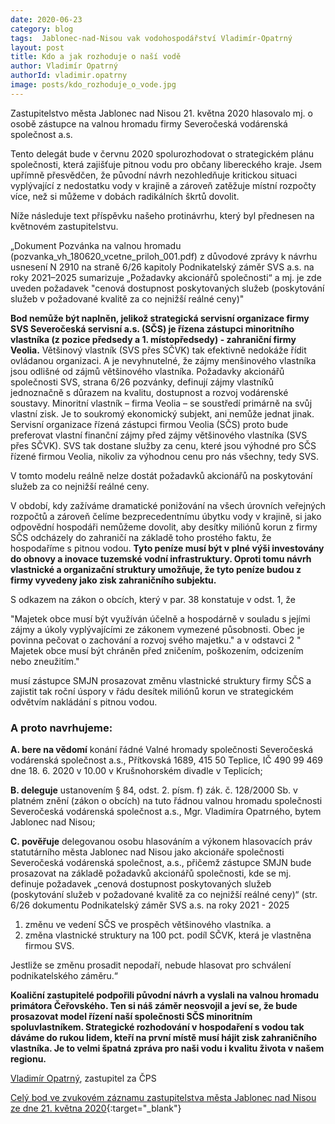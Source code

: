 ```yaml
---
date: 2020-06-23
category: blog
tags:  Jablonec-nad-Nisou vak vodohospodářství Vladimír-Opatrný
layout: post
title: Kdo a jak rozhoduje o naší vodě
author: Vladimír Opatrný
authorId: vladimir.opatrny
image: posts/kdo_rozhoduje_o_vode.jpg
---
```

Zastupitelstvo města Jablonec nad Nisou 21. května 2020 hlasovalo mj. o osobě zástupce na valnou hromadu firmy Severočeská vodárenská společnost a.s.

Tento delegát bude v červnu 2020 spolurozhodovat o strategickém plánu společnosti, která zajišťuje pitnou vodu pro občany libereckého kraje. Jsem upřímně přesvědčen, že původní návrh nezohledňuje kritickou situaci vyplývající z nedostatku vody v krajině a zároveň zatěžuje místní rozpočty více, než si můžeme v dobách radikálních škrtů dovolit.

Níže následuje text příspěvku našeho protinávrhu, který byl přednesen na květnovém zastupitelstvu. 

„Dokument Pozvánka na valnou hromadu (pozvanka_vh_180620_vcetne_priloh_001.pdf) z důvodové zprávy k návrhu usnesení N 2910 na straně 6/26 kapitoly Podnikatelský záměr SVS a.s. na roky 2021–2025 sumarizuje „Požadavky akcionářů společnosti“ a mj. je zde uveden požadavek
"cenová dostupnost poskytovaných služeb (poskytování služeb v požadované kvalitě za co nejnižší reálné ceny)"

__Bod nemůže být naplněn, jelikož strategická servisní organizace firmy SVS Severočeská servisní a.s. (SČS) je řízena zástupci minoritního vlastníka (z pozice předsedy a 1. místopředsedy) - zahraniční firmy Veolia.__ Většinový vlastník (SVS přes SČVK) tak efektivně nedokáže řídit ovládanou organizaci. A je nevyhnutelné, že zájmy menšinového vlastníka jsou odlišné od zájmů většinového vlastníka. Požadavky akcionářů společnosti SVS, strana 6/26 pozvánky, definují zájmy vlastníků jednoznačně s důrazem na kvalitu, dostupnost a rozvoj vodárenské soustavy. Minoritní vlastník – firma Veolia – se soustředí primárně na svůj vlastní zisk. Je to soukromý ekonomický subjekt, ani nemůže jednat jinak. Servisní organizace řízená zástupci firmou Veolia (SČS) proto bude preferovat vlastní finanční zájmy před zájmy většinového vlastníka (SVS přes SČVK). SVS tak dostane služby za cenu, které jsou výhodné pro SČS řízené firmou Veolia, nikoliv za výhodnou cenu pro nás všechny, tedy SVS.

V tomto modelu reálně nelze dostát požadavků akcionářů na poskytování služeb za co nejnižší reálné ceny.

V období, kdy zažíváme dramatické ponižování na všech úrovních veřejných rozpočtů a zároveň čelíme bezprecedentnímu úbytku vody v krajině, si jako odpovědní hospodáři nemůžeme dovolit, aby desítky miliónů korun z firmy SČS odcházely do zahraničí na základě toho prostého faktu, že hospodaříme s pitnou vodou. __Tyto peníze musí být v plné výši investovány do obnovy a inovace tuzemské vodní infrastruktury. Oproti tomu návrh vlastnické a organizační struktury umožňuje, že tyto peníze budou z firmy vyvedeny jako zisk zahraničního subjektu.__

S odkazem na zákon o obcích, který v par. 38 konstatuje v odst. 1, že 

"Majetek obce musí být využíván účelně a hospodárně v souladu s jejími zájmy a úkoly vyplývajícími ze zákonem vymezené působnosti. Obec je povinna pečovat o zachování a rozvoj svého majetku." a v odstavci 2 " Majetek obce musí být chráněn před zničením, poškozením, odcizením nebo zneužitím."

musí zástupce SMJN prosazovat změnu vlastnické struktury firmy SČS a zajistit tak roční úspory v řádu desítek miliónů korun ve strategickém odvětvím nakládání s pitnou vodou.

### A proto navrhujeme:

__A. bere na vědomí__
konání řádné Valné hromady společnosti Severočeská vodárenská společnost a.s., Přítkovská 1689, 415 50 Teplice, IČ 490 99 469 dne 18. 6. 2020 v 10.00 v Krušnohorském divadle v Teplicích;

__B. deleguje__
ustanovením § 84, odst. 2. písm. f) zák. č. 128/2000 Sb. v platném znění (zákon o obcích) na tuto řádnou valnou hromadu společnosti Severočeská vodárenská společnost a.s., Mgr. Vladimíra Opatrného, bytem Jablonec nad Nisou;

__C. pověřuje__
delegovanou osobu hlasováním a výkonem hlasovacích práv statutárního města Jablonec nad Nisou jako akcionáře společnosti Severočeská vodárenská společnost, a.s., 
přičemž zástupce SMJN bude prosazovat na základě požadavků akcionářů společnosti, kde se mj. definuje požadavek „cenová dostupnost poskytovaných služeb (poskytování služeb v požadované kvalitě za co nejnižší reálné ceny)“ (str. 6/26 dokumentu Podnikatelský záměr SVS a.s. na roky 2021 - 2025
1. změnu ve vedení SČS ve prospěch většinového vlastníka. 
a
2. změna vlastnické struktury na 100 pct. podíl SČVK, která je vlastněna firmou SVS.

Jestliže se změnu prosadit nepodaří, nebude hlasovat pro schválení podnikatelského záměru.“ 

__Koaliční zastupitelé podpořili původní návrh a vyslali na valnou hromadu primátora Čeřovského. Ten si náš záměr neosvojil a jeví se, že bude prosazovat model řízení naší společnosti SČS minoritním spoluvlastníkem. Strategické rozhodování v hospodaření s vodou tak dáváme do rukou lidem, kteří na první místě musí hájit zisk zahraničního vlastníka. Je to velmi špatná zpráva pro naši vodu i kvalitu života v našem regionu.__

[Vladimír Opatrný](https://jablonec.pirati.cz/lide/vladimir-opatrny/), zastupitel za ČPS

[Celý bod ve zvukovém záznamu zastupitelstva města Jablonec nad Nisou ze dne 21. května 2020](https://www.mestojablonec.cz/cs/samosprava/zastupitelstvo/2020/zastupitelstvo-21-05-2020/zvukovy-zaznam-po-bodech.html){:target="_blank"}
